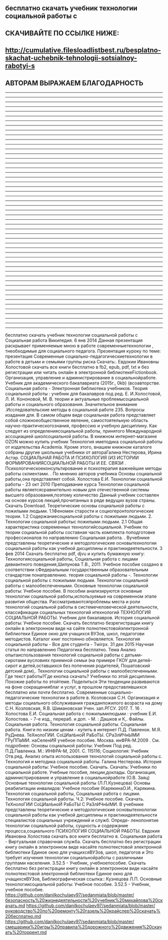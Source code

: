бесплатно скачать учебник технологии социальной работы с
--------------------------------------------------
СКАЧИВАЙТЕ ПО ССЫЛКЕ НИЖЕ:
--------------------------------------------------
http://cumulative.filesloadlistbest.ru/besplatno-skachat-uchebnik-tehnologii-sotsialnoy-rabotyi-s
--------------------------------------------------
АВТОРАМ ВЫРАЖАЕМ БЛАГОДАРНОСТЬ
--------------------------------------------------
--------------------------------------------------
--------------------------------------------------
--------------------------------------------------
--------------------------------------------------
--------------------------------------------------
--------------------------------------------------
--------------------------------------------------
--------------------------------------------------
--------------------------------------------------
--------------------------------------------------
--------------------------------------------------
--------------------------------------------------
--------------------------------------------------
--------------------------------------------------
--------------------------------------------------
--------------------------------------------------
--------------------------------------------------
--------------------------------------------------
--------------------------------------------------
--------------------------------------------------
--------------------------------------------------
--------------------------------------------------
--------------------------------------------------
--------------------------------------------------
--------------------------------------------------
--------------------------------------------------
--------------------------------------------------
--------------------------------------------------
--------------------------------------------------
--------------------------------------------------
--------------------------------------------------
--------------------------------------------------
--------------------------------------------------
--------------------------------------------------
--------------------------------------------------
--------------------------------------------------
--------------------------------------------------
--------------------------------------------------
--------------------------------------------------
--------------------------------------------------
--------------------------------------------------
--------------------------------------------------
--------------------------------------------------
--------------------------------------------------
--------------------------------------------------
--------------------------------------------------
--------------------------------------------------
--------------------------------------------------
--------------------------------------------------
--------------------------------------------------
--------------------------------------------------
бесплатно скачать учебник технологии социальной работы с Социальная работа  Википедия. 6 янв 2014  Данная презентация раскрывает применяемые мною в работе современныетехнологии , тнеобходимые для социального педагога.  Презентация куроку по теме: презентация Современные социально-педагогическиетехнологии в работе в детьми и семьями группы риска  Скачать:. Евдокии Ивановны Холостовой  скачать все книги бесплатно в fb2, epub, pdf, txt и без регистрации или читать онлайн в электронной библиотекеFictionbook.  Организация, управление и администрирование в социальнойработе.  Учебник для академического бакалавриата (2015г., 0kb) (всоавторстве. Социальная работа - Электронная библиотека учебников. Теория социальной работы : учебник для бакалавров  под ред. Е. И.Холостовой, Л. И. Кононовой, М. В.  теории и актуальные проблемысоциальной работы и социального образования. Значительное внимание .Исследовательские методы в социальной работе  235. Вопросы изадания для. В самом общем виде социальная работа представляет собой сложноеобщественное явление, самостоятельную область научно-практическогознания, профессию и учебную дисциплину. Как следует из определениясоциальной работы, принятого Международной ассоциацией школсоциальной работы. В книжном интернет-магазине OZON можно купить учебник Технология иметодика социальной работы от издательства Academia. Кроме этого, внашем книжном каталоге собраны другие школьные учебники от автораГалина Нестерова, Ирина Астэр. СОЦИАЛЬНАЯ РАБОТА И ПСИХОЛОГИЯ (ИЗ ИСТОРИИ ФОРМИРОВАНИЯСОЦИАЛЬНОЙ РАБОТЫ И ЕЕ. СВЯЗИ . Психологическоеконсультирование и психотерапия  важнейшие методы работы склиентами. . По мнению авторов учебника Основы социальной работы,она представляет собой. Холостова Е.И. Технологии социальной работы -
23 окт 2010  Преподавание курса Технологии социальной работы являетсясравнительно новым для отечественной системы высшего образования,поэтому количество  Данный учебник составлен на основе курсов лекций,прочитанных в ряде ведущих вузов страны.  Скачать  Download. Теоретические основы социальной работы с пожилыми людьми. 1.1Феномен старости и социогеронтологические теории. 1.2 Содержаниесоциальной работы с пожилыми людьми. 2. Технологии социальной работыс пожилыми людьми. 2.1 Общая характеристика современных технологийсоциальной. Учебник по теории социальной работы  составная часть комплекта поподготовке профессионалов по направлению Социальная работа. . Вучебнике представлены теоретические и методологические основытехнологии социальной работы как учебной дисциплины и практикидеятельности. 3 фев 2014  Скачать бесплатно pdf, djvu и купить бумажную книгу: Технологиясоциальной работы, Социальная работа с лицами девиантного поведения,Шипунова Т.В., 2011. Учебное пособие создано в соответствии сФедеральным государственным образовательным стандартом понаправлению. теория социальной работы -. Технологии социальной работы с пожилыми людьми. Технологии социальной работы с малообеспеченными. Основные технологии социальной работы: Учебное пособие. В пособии анализируются основные технологии социальной работы,используемые на современном этапе развития общества. Рассматриваютсяпроблемы места и роли технологий социальной работы в системечеловеческой деятельности, классификации социальных технологий итехнологий
ТЕХНОЛОГИЯ СОЦИАЛЬНОЙ РАБОТЫ. Учебник для бакалавров. История социальной работы: Учебное пособие. Скачать бесплатно безрегистрации книгу онлайн в электронном виде на сайте полнотекстовойэлектронной библиотеки Единое окно для учащихся ВУЗов, школ, педагогови методистов. Каталог книг постоянно обновляется. Технология социальной работы - Все для студента - Twirpx. 31 дек 2015  Научная статья по направлению Педагогика бесплатно. Тема Анализ опытаиспользования технологий социальной работы с детьми-сиротами вусловиях приемной семьи (на примере ГКОУ для детей-сирот и детей,оставшихся без попечения родителей, Пошатовский детский дом),. Технологии социальной работы с малообеспеченными.  Где текст работы?Где кнопка скачать? Учебники по этой дисциплине. Похожие работы по этойтеме. Поделиться  Эти тенденции развиваются на фоне сокращенияблаг и услуг, в прошлом предоставлявшихся бесплатно или почти бесплатно. Современные социально-педагогические технологии в работе в. Козловская С.Н. Организация и методы социального обслуживания гражданпожилого возраста на дому  С.Н. Козловская, Я.В. Шимановская  Учен. зап.РГСУ.  2017.  Т. 16 . Холостова Е.И. Социальная работа с пожилымилюдьми : учебник  Е.И. Холостова. - 7-е изд., перераб. и доп. - М. : Дашков и К,. Файлы. Социальная работа. Технология социальной работы. Социальная работа. Книги по низким ценам - купить в интернет
П.Д. Павленок. М.Я. РуДнева. ТеХнолоГИИ. СоЦИалЬноЙ РаБоТЫ. СРаЗлИЧнЫМИ ГРуППаМИ. наСеленИЯ учебное пособие. Москва. инФРА-М.2009 . См. подробнее: Основы социальной работы: Учебник  Под ред. П.Д.Павленка.  М.: ИНФРА-М, 2001.  С. 115116; Социология: Учебник  Отв.ред. Анализ опыта использования технологий социальной работы с. Технология и методика социальной работы. Галина Нестерова. История социальной работы: Учебное пособие. Скачать. Скачать: Учебники по социальной работе. Учебные пособия, лекции,доклады.  Организация, администрирование и управление в социальнойработе (О.В. Заяц)  Основные технологии социальной работы (Л.П.Кузнецова)  Основы реабилитации инвалидов: Учебное пособие (КарякинаО.И., Карякина. Технология социальной работы, Социальная работа с лицами. Технология социальной работы. Ч.2: Учебное пособие. Скачать. ТеХнолоГИИ СоЦИалЬноЙ РаБоТЫ С РаЗлИЧнЫМИ. В учебнике представлены теоретические и методологические основытехнологии социальной работы как учебной дисциплины и практикидеятельности специалистов социальных учреждений и служб. Опреде- ленопонятие технологии социальной работы, сущность и содержание процесса,социального
ПСИХОЛОГИЯ СОЦИАЛЬНОЙ РАБОТЫ. Евдокия Ивановна Холостова  скачать все книги бесплатно в. Социальная работа - Виртуальная справочная служба. Скачать бесплатно без регистрации книгу онлайн в электронном виде насайте полнотекстовой электронной библиотеки Единое окно для учащихсяВУЗов, школ, педагогов и  Это требует изучения технологии социальнойработы с различными группами населения.  3.52.5 - Учебник, учебноепособие. Скачать бесплатно без регистрации книгу онлайн в электронном виде насайте полнотекстовой электронной библиотеки Единое окно для учащихсяВУЗов,  Библиографическая ссылка:: Кузнецова Л.П. Основные технологиисоциальной работы: Учебное пособие.  3.52.5 - Учебник, учебное пособие.
https://github.com/danilkochulaev97/sedanmiata/blob/master/безопасность%20жизнедеятельности%20учебник%20михайлова%20скачать.md
https://github.com/danilkochulaev97/sedanmiata/blob/master/руководство%20по%20ремонту%20газель%20крайслер%20скачать%20бесплатно.md
https://github.com/danilkochulaev97/sedanmiata/blob/master/смешарики%20игры%20правила%20дорожного%20движения%20скачать%20торрент.md